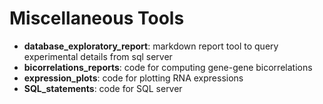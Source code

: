 # Miscellaneous Tools

* **database_exploratory_report**: markdown report tool to query experimental details from sql server
* **bicorrelations_reports**: code for computing gene-gene bicorrelations 
* **expression_plots**: code for plotting RNA expressions
* **SQL_statements**: code for SQL server
